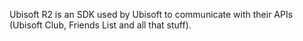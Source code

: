 Ubisoft R2 is an SDK used by Ubisoft to communicate with their APIs (Ubisoft Club, Friends List and all that stuff).